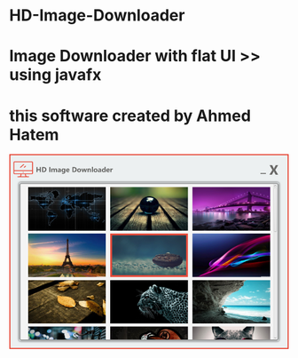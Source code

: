 # HD-Image-Downloader
# Image Downloader with flat UI >> using javafx
# this software created by Ahmed Hatem
![Kiku](src/main/1.png)
